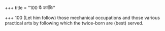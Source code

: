+++
title = "100 यैः कर्मभिः"

+++
100	(Let him follow) those mechanical occupations and those various practical arts by following which the twice-born are (best) served.